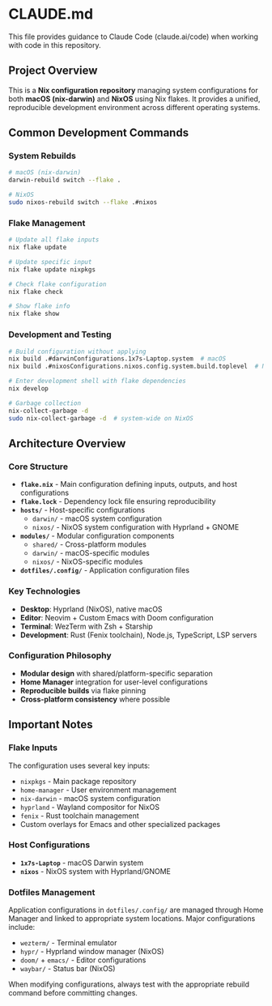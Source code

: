 # CLAUDE.md

This file provides guidance to Claude Code (claude.ai/code) when working with code in this repository.

## Project Overview

This is a **Nix configuration repository** managing system configurations for both **macOS (nix-darwin)** and **NixOS** using Nix flakes. It provides a unified, reproducible development environment across different operating systems.

## Common Development Commands

### System Rebuilds
```bash
# macOS (nix-darwin)
darwin-rebuild switch --flake .

# NixOS
sudo nixos-rebuild switch --flake .#nixos
```

### Flake Management
```bash
# Update all flake inputs
nix flake update

# Update specific input
nix flake update nixpkgs

# Check flake configuration
nix flake check

# Show flake info
nix flake show
```

### Development and Testing
```bash
# Build configuration without applying
nix build .#darwinConfigurations.1x7s-Laptop.system  # macOS
nix build .#nixosConfigurations.nixos.config.system.build.toplevel  # NixOS

# Enter development shell with flake dependencies
nix develop

# Garbage collection
nix-collect-garbage -d
sudo nix-collect-garbage -d  # system-wide on NixOS
```

## Architecture Overview

### Core Structure
- **`flake.nix`** - Main configuration defining inputs, outputs, and host configurations
- **`flake.lock`** - Dependency lock file ensuring reproducibility
- **`hosts/`** - Host-specific configurations
  - `darwin/` - macOS system configuration
  - `nixos/` - NixOS system configuration with Hyprland + GNOME
- **`modules/`** - Modular configuration components
  - `shared/` - Cross-platform modules
  - `darwin/` - macOS-specific modules  
  - `nixos/` - NixOS-specific modules
- **`dotfiles/.config/`** - Application configuration files

### Key Technologies
- **Desktop**: Hyprland (NixOS), native macOS
- **Editor**: Neovim + Custom Emacs with Doom configuration
- **Terminal**: WezTerm with Zsh + Starship
- **Development**: Rust (Fenix toolchain), Node.js, TypeScript, LSP servers

### Configuration Philosophy
- **Modular design** with shared/platform-specific separation
- **Home Manager** integration for user-level configurations
- **Reproducible builds** via flake pinning
- **Cross-platform consistency** where possible

## Important Notes

### Flake Inputs
The configuration uses several key inputs:
- `nixpkgs` - Main package repository
- `home-manager` - User environment management
- `nix-darwin` - macOS system configuration
- `hyprland` - Wayland compositor for NixOS
- `fenix` - Rust toolchain management
- Custom overlays for Emacs and other specialized packages

### Host Configurations
- **`1x7s-Laptop`** - macOS Darwin system
- **`nixos`** - NixOS system with Hyprland/GNOME

### Dotfiles Management
Application configurations in `dotfiles/.config/` are managed through Home Manager and linked to appropriate system locations. Major configurations include:
- `wezterm/` - Terminal emulator
- `hypr/` - Hyprland window manager (NixOS)
- `doom/` + `emacs/` - Editor configurations
- `waybar/` - Status bar (NixOS)

When modifying configurations, always test with the appropriate rebuild command before committing changes.